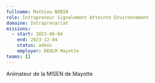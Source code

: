 ```yaml
---
fullname: Mathieu BOBIN
role: Intrapreneur Signalement Atteinte Environnement
domaine: Intraprenariat
missions:
  - start: 2023-06-04
    end: 2023-12-04
    status: admin
    employer: DEALM Mayotte
teams: []
---
```

Animateur de la MISEN de Mayotte